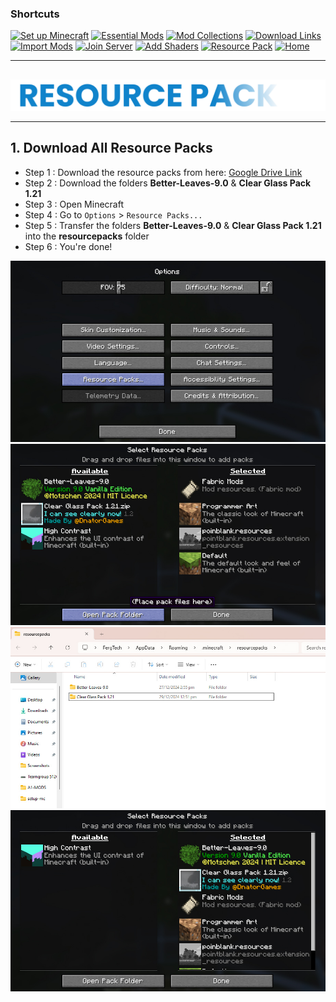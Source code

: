 ### Shortcuts

[![Set up Minecraft](https://img.shields.io/badge/Set%20up%20Minecraft-blue?style=for-the-badge&logoColor=gray)](install-minecraft.md)
[![Essential Mods](https://img.shields.io/badge/Essential%20Mods-blue?style=for-the-badge&logoColor=gray)](https://drive.google.com/drive/u/0/folders/1expguYgTjUxkGpnMVZYCzMNWrF-VKAHP)
[![Mod Collections](https://img.shields.io/badge/Mod%20Collections-blue?style=for-the-badge&logoColor=gray)](https://drive.google.com/drive/u/0/folders/1zVUG5khpVl5C_pMYmL3IO9xMy03WYyUB)
[![Download Links](https://img.shields.io/badge/Download%20Links-blue?style=for-the-badge&logoColor=gray)](https://drive.google.com/drive/u/0/folders/12r5TuwIdvtbbt_RJacWdFZ7pzLhuUHIU)
[![Import Mods](https://img.shields.io/badge/Import%20Mods-blue?style=for-the-badge&logoColor=gray)](import-mods.md)
[![Join Server](https://img.shields.io/badge/Join%20Server-blue?style=for-the-badge&logoColor=gray)](join-to-server.md)
[![Add Shaders](https://img.shields.io/badge/Add%20Shaders-blue?style=for-the-badge&logoColor=gray)](use-shaders.md)
[![Resource Pack](https://img.shields.io/badge/Resource%20Packs-blue?style=for-the-badge&logoColor=gray)](resourcepack.md)
[![Home](https://img.shields.io/badge/Home-white?style=for-the-badge&logoColor=gray)](../../README.md)

---

##

<div align="center"> <img src="../../assets/texts/resourcepack.png"> </div>

---

## 1. Download All Resource Packs

- Step 1 : Download the resource packs from here: [Google Drive Link](https://drive.google.com/drive/u/0/folders/1fCE552raGQK7nNoW5SKWI0pFotz8BluG)
- Step 2 : Download the folders **Better-Leaves-9.0** & **Clear Glass Pack 1.21**
- Step 3 : Open Minecraft
- Step 4 : Go to `Options` > `Resource Packs...`
- Step 5 : Transfer the folders **Better-Leaves-9.0** & **Clear Glass Pack 1.21** into the **resourcepacks** folder
- Step 6 : You're done!

<div align="center"> <img src="../../assets/images/resourcepack/Screenshot (678).jpg"> </div>
<div align="center"> <img src="../../assets/images/resourcepack/Screenshot (681).jpg"> </div>
<div align="center"> <img src="../../assets/images/resourcepack/Screenshot (682).jpg"> </div>
<div align="center"> <img src="../../assets/images/resourcepack/Screenshot (680).jpg"> </div>

  ##
